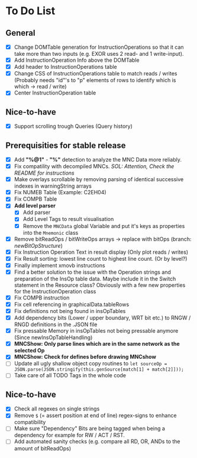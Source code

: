 # To Do List

## General
* [x] Change DOMTable generation for InstructionOperations so that it can take more than two inputs (e.g. EXOR uses 2 read- and 1 write-input).                     
* [x] Add InstructionOperation Info above the DOMTable
* [x] Add header to InstructionOperations table
* [x] Change CSS of InstructionOperations table to match reads / writes (Probably needs "id"'s to "p" elements of rows to identify which is which -> read / write)
* [x] Center InstructionOperation table

## Nice-to-have
* [x] Support scrolling trough Queries (Query history)

## Prerequisities for stable release
* [x] Add **"%@1"** - **"%"** detection to analyze the MNC Data more reliably.
* [x] Fix compatility with decompiled MNCs. *SOL: Attention, Check the README for instructions*
* [x] Make overlays scrollable by removing parsing of identical successive indexes in warningString arrays
* [x] Fix NUMEB Table (Example: C2EH04)
* [x] Fix COMPB Table
* [x] **Add level parser**
    * [x] Add parser
    * [x] Add Level Tags to result visualisation
    * [x] Remove the `MNCData` global Variable and put it's keys as properties into the `Mnemonic` class
* [x] Remove bitReadOps / bitWriteOps arrays -> replace with bitOps (branch: *newBitOpStructure*)
* [x] Fix Instruction Operation Text in result display (Only plot reads / writes)
* [X] Fix Result sorting: lowest line count to highest line count. (Or by level?)
* [x] Finally implement xmovb instructions
* [x] Find a better solution to the issue with the Operation strings and preparation of the InsOp table data. Maybe include it in the Switch statement in the Resource class? Obviously with a few new properties for the InstructionOperation class
* [x] Fix COMPB instruction
* [x] Fix cell referencing in graphicalData.tableRows
* [x] Fix definitions not being found in insOpTables
* [x] Add dependency bits (Lower / upper boundary, WRT bit etc.) to RNGW / RNGD definitions in the .JSON file
* [x] Fix pressable Memory in insOpTables not being pressable anymore (Since newInsOpTableHandling)
* [x] **MNCShow: Only parse lines which are in the same network as the selected Op**
* [x] **MNCShow: Check for defines before drawing MNCshow**
* [ ] Update all ugly shallow object copy routines to `let sourceOp = JSON.parse(JSON.stringify(this.genSource[match[1] + match[2]]));`
* [ ] Take care of all TODO Tags in the whole code

## Nice-to-have
* [x] Check all regexes on single strings
* [x] Remove `$` (= assert position at end of line) regex-signs to enhance compatibility
* [ ] Make sure "Dependency" Bits are being tagged when being a dependency for example for RW / ACT / RST.
* [ ] Add automated sanity checks (e.g. compare all RD, OR, ANDs to the amount of bitReadOps)

